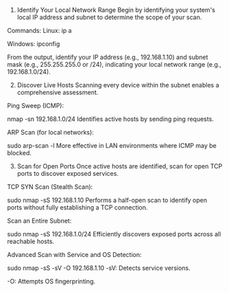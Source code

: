 1. Identify Your Local Network Range
Begin by identifying your system's local IP address and subnet to determine the scope of your scan.

Commands:
Linux: ip a

Windows: ipconfig

From the output, identify your IP address (e.g., 192.168.1.10) and subnet mask (e.g., 255.255.255.0 or /24), indicating your local network range (e.g., 192.168.1.0/24).

2. Discover Live Hosts
Scanning every device within the subnet enables a comprehensive assessment.

Ping Sweep (ICMP):

nmap -sn 192.168.1.0/24
Identifies active hosts by sending ping requests.

ARP Scan (for local networks):

sudo arp-scan -l
More effective in LAN environments where ICMP may be blocked.

3. Scan for Open Ports
Once active hosts are identified, scan for open TCP ports to discover exposed services.

TCP SYN Scan (Stealth Scan):

sudo nmap -sS 192.168.1.10
Performs a half-open scan to identify open ports without fully establishing a TCP connection.

Scan an Entire Subnet:

sudo nmap -sS 192.168.1.0/24
Efficiently discovers exposed ports across all reachable hosts.

Advanced Scan with Service and OS Detection:

sudo nmap -sS -sV -O 192.168.1.10
-sV: Detects service versions.

-O: Attempts OS fingerprinting.